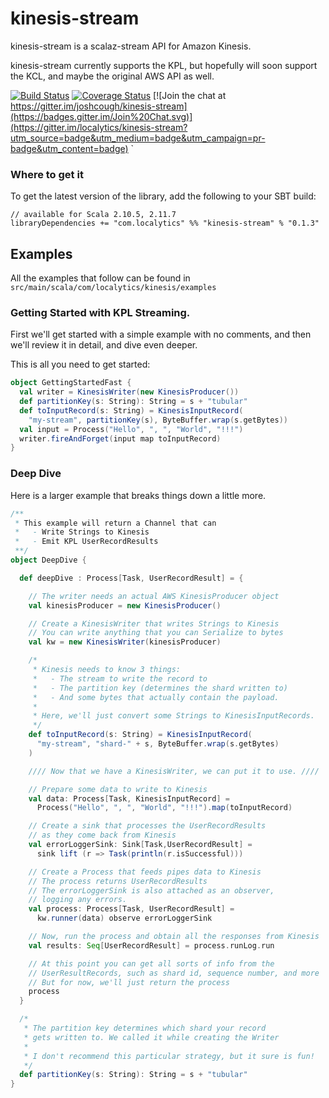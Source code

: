 kinesis-stream
==============

kinesis-stream is a scalaz-stream API for Amazon Kinesis.

kinesis-stream currently supports the KPL, but hopefully
will soon support the KCL, and maybe the original AWS API as well.

[![Build Status](https://travis-ci.org/localytics/kinesis-stream.png?branch=master)](https://travis-ci.org/joshcough/kinesis-stream)
[![Coverage Status](https://coveralls.io/repos/localytics/kinesis-stream/badge.svg?branch=master&service=github)](https://coveralls.io/github/localytics/kinesis-stream?branch=master)
[![Join the chat at https://gitter.im/joshcough/kinesis-stream](https://badges.gitter.im/Join%20Chat.svg)](https://gitter.im/localytics/kinesis-stream?utm_source=badge&utm_medium=badge&utm_campaign=pr-badge&utm_content=badge)
`

### Where to get it ###

To get the latest version of the library, add the following to your SBT build:

```
// available for Scala 2.10.5, 2.11.7
libraryDependencies += "com.localytics" %% "kinesis-stream" % "0.1.3"
```

## Examples

All the examples that follow can be found in `src/main/scala/com/localytics/kinesis/examples`

### Getting Started with KPL Streaming.

First we'll get started with a simple example with no comments,
and then we'll review it in detail, and dive even deeper.

This is all you need to get started:

```scala
object GettingStartedFast {
  val writer = KinesisWriter(new KinesisProducer())
  def partitionKey(s: String): String = s + "tubular"
  def toInputRecord(s: String) = KinesisInputRecord(
    "my-stream", partitionKey(s), ByteBuffer.wrap(s.getBytes))
  val input = Process("Hello", ", ", "World", "!!!")
  writer.fireAndForget(input map toInputRecord)
}
```

### Deep Dive

Here is a larger example that breaks things down a little more.

```scala
/**
 * This example will return a Channel that can
 *   - Write Strings to Kinesis
 *   - Emit KPL UserRecordResults
 **/
object DeepDive {

  def deepDive : Process[Task, UserRecordResult] = {

    // The writer needs an actual AWS KinesisProducer object
    val kinesisProducer = new KinesisProducer()

    // Create a KinesisWriter that writes Strings to Kinesis
    // You can write anything that you can Serialize to bytes
    val kw = new KinesisWriter(kinesisProducer)

    /*
     * Kinesis needs to know 3 things:
     *   - The stream to write the record to
     *   - The partition key (determines the shard written to)
     *   - And some bytes that actually contain the payload.
     *
     * Here, we'll just convert some Strings to KinesisInputRecords.
     */
    def toInputRecord(s: String) = KinesisInputRecord(
      "my-stream", "shard-" + s, ByteBuffer.wrap(s.getBytes)
    )

    //// Now that we have a KinesisWriter, we can put it to use. ////

    // Prepare some data to write to Kinesis
    val data: Process[Task, KinesisInputRecord] =
      Process("Hello", ", ", "World", "!!!").map(toInputRecord)

    // Create a sink that processes the UserRecordResults
    // as they come back from Kinesis
    val errorLoggerSink: Sink[Task,UserRecordResult] =
      sink lift (r => Task(println(r.isSuccessful)))

    // Create a Process that feeds pipes data to Kinesis
    // The process returns UserRecordResults
    // The errorLoggerSink is also attached as an observer,
    // logging any errors.
    val process: Process[Task, UserRecordResult] =
      kw.runner(data) observe errorLoggerSink

    // Now, run the process and obtain all the responses from Kinesis
    val results: Seq[UserRecordResult] = process.runLog.run

    // At this point you can get all sorts of info from the
    // UserResultRecords, such as shard id, sequence number, and more
    // But for now, we'll just return the process
    process
  }

  /*
   * The partition key determines which shard your record
   * gets written to. We called it while creating the Writer
   *
   * I don't recommend this particular strategy, but it sure is fun!
   */
  def partitionKey(s: String): String = s + "tubular"
}
```
